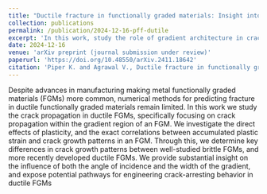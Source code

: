 ```yaml
---
title: "Ductile fracture in functionally graded materials: Insight into crack behavior within the gradient interface"
collection: publications
permalink: /publication/2024-12-16-pff-dutile
excerpt: 'In this work, study the role of gradient architecture in crack propagation and failure of metallic functionally graded materials through the phase field formulation of ductile fracture.'
date: 2024-12-16
venue: 'arXiv preprint (journal submission under review)'
paperurl: 'https://doi.org/10.48550/arXiv.2411.18642'
citation: 'Piper K. and Agrawal V., Ductile fracture in functionally graded materials: Insight into crack behavior within the gradient interface, <i>arXiv:2411.18642</i>.'
---
```


Despite advances in manufacturing making metal functionally graded materials (FGMs) more common, numerical methods for predicting fracture in ductile functionally graded materials remain limited. In this work we study the crack propagation in ductile FGMs, specifically focusing on crack propagation within the gradient region of an FGM. We investigate the direct effects of plasticity, and the exact correlations between accumulated plastic strain and crack growth patterns in an FGM. Through this, we determine key differences in crack growth patterns between well-studied brittle FGMs, and more recently developed ductile FGMs. We provide substantial insight on the influence of both the angle of incidence and the width of the gradient, and expose potential pathways for engineering crack-arresting behavior in ductile FGMs
